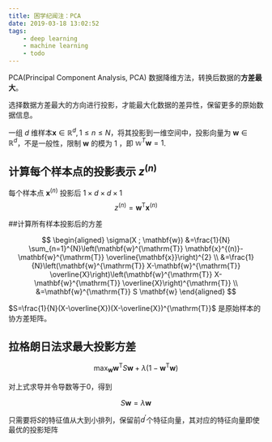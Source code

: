```yaml
---
title: 困学纪闻注：PCA
date: 2019-03-18 13:02:52
tags:
    - deep learning
    - machine learning
    - todo
---
```


PCA(Principal Component Analysis, PCA) 数据降维方法，转换后数据的**方差最大**。

选择数据方差最大的方向进行投影，才能最大化数据的差异性，保留更多的原始数据信息。

一组 $d$ 维样本$\mathbf{x} \in \mathbb{R}^d, 1 \leq n \leq N$，将其投影到一维空间中，投影向量为 $\mathbf{w} \in \mathbb{R}^d$，不是一般性，限制 $\mathbf{w}$ 的模为 $1$ ，即 $\mathbb{w}^T \mathbf{w} = 1$.

## 计算每个样本点的投影表示 $z^(n)$

每个样本点 $\mathbf{x}^{(n)}$ 投影后 $1 \times d \times d \times 1$
$$
z^{(n)}=\mathbf{w}^{\mathrm{T}} \mathbf{x}^{(n)}
$$

##计算所有样本投影后的方差

$$
\begin{aligned} \sigma(X ; \mathbf{w}) &=\frac{1}{N} \sum_{n=1}^{N}\left(\mathbf{w}^{\mathrm{T}} \mathbf{x}^{(n)}-\mathbf{w}^{\mathrm{T}} \overline{\mathbf{x}}\right)^{2} \\ &=\frac{1}{N}\left(\mathbf{w}^{\mathrm{T}} X-\mathbf{w}^{\mathrm{T}} \overline{X}\right)\left(\mathbf{w}^{\mathrm{T}} X-\mathbf{w}^{\mathrm{T}} \overline{X}\right)^{\mathrm{T}} \\ &=\mathbf{w}^{\mathrm{T}} S \mathbf{w} \end{aligned}
$$

$S=\frac{1}{N}(X-\overline{X})(X-\overline{X})^{\mathrm{T}}$ 是原始样本的协方差矩阵。

## 拉格朗日法求最大投影方差

$$
\max _{\mathbf{w}} \mathbf{w}^{\mathrm{T}} S \mathbf{w}+\lambda\left(1-\mathbf{w}^{\mathrm{T}} \mathbf{w}\right)
$$

对上式求导并令导数等于0，得到

$$
S \mathbf{w}=\lambda \mathbf{w}
$$

只需要将$S$的特征值从大到小排列，保留前$d^{\prime}$个特征向量，其对应的特征向量即使最优的投影矩阵
